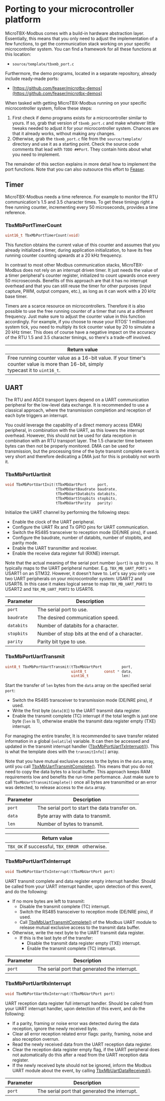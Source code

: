 # Porting to your microcontroller platform

MicroTBX-Modbus comes with a build-in hardware abstraction layer. Essentially, this means that you only need to adjust the implementation of a few functions, to get the communication stack working on your specific microcontroller system. You can find a framework for all these functions at this location:

* `source/template/tbxmb_port.c`

Furthermore, the demo programs, located in a separate repository, already include ready-made ports:

* [https://github.com/feaser/microtbx-demos](https://github.com/feaser/microtbx-demos)

 When tasked with getting MicroTBX-Modbus running on your specific microcontroller system, follow these steps:

1. First check if demo programs exists for a microcontroller similar to yours. If so, grab that version of `tbxmb_port.c` and make whatever little tweaks needed to adjust it for your microcontroller system. Chances are that it already works, without making any changes.
2. Otherwise, grab the `tbxmb_port.c` file from the `source/template/` directory and use it as a starting point. Check the source code comments that lead with `TODO ##Port`. They contain hints about what you need to implement. 

The remainder of this section explains in more detail how to implement the port functions. Note that you can also outsource this effort to [Feaser](mailto:sales@feaser.com?subject=Portation%20request%20for%20MicroTBX-Modbus).

## Timer

MicroTBX-Modbus needs a time reference. For example to monitor the RTU communication's 1.5 and 3.5 character times. To get these timings right a free running counter, incrementing every 50 microseconds, provides a time reference.

### TbxMbPortTimerCount

```c
uint16_t TbxMbPortTimerCount(void)
```

This function obtains the current value of this counter and assumes that you already initialized a timer, during application initialization, to have its free running counter counting upwards at a 20 kHz frequency.

In contrast to most other Modbus communication stacks, MicroTBX-Modbus does not rely on an interrupt driven timer. It just needs the value of a timer peripheral's counter register, initialized to count upwards once every 50 microseconds. Benefits of this approach are that it has no interrupt overhead and that you can still reuse the timer for other purposes (input capture, PWM, output compare, etc.), as long as it can work with a 20 kHz base timer.

Timers are a scarce resource on microcontrollers. Therefore it is also possible to use the free running counter of a timer that runs at a different frequency. Just make sure to adjust the counter value in this function accordingly. For example, if you choose to reuse your RTOS' 1 millisecond system tick, you need to multiply its tick counter value by 20 to simulate a 20 kHz timer. This does of course have a negative impact on the accuracy of the RTU 1.5 and 3.5 character timings, so there's a trade-off involved.

| Return value                                                 |
| ------------------------------------------------------------ |
| Free running counter value as a 16-bit value. If your timer's counter value is more than 16-bit, simply<br>typecast it to `uint16_t`. |

## UART

The RTU and ASCII transport layers depend on a UART communication peripheral for the low-level data exchange. It is recommended to use a classical approach, where the transmission completion and reception of each byte triggers an interrupt. 

You could leverage the capability of a direct memory access (DMA) peripheral, in combination with the UART, as this lowers the interrupt overhead. However, this should not be used for data reception in combination with an RTU transport layer. The 1.5 character time between bytes can then not be properly monitored. DMA can be used for transmission, but the processing time of the byte transmit complete event is very short and therefore dedicating a DMA just for this is probably not worth it.

### TbxMbPortUartInit

```c
void TbxMbPortUartInit(tTbxMbUartPort     port, 
                       tTbxMbUartBaudrate baudrate,
                       tTbxMbUartDatabits databits, 
                       tTbxMbUartStopbits stopbits,
                       tTbxMbUartParity   parity)
```

Initialize the UART channel by performing the following steps:

* Enable the clock of the UART peripheral.
* Configure the UART Rx and Tx GPIO pins for UART communication.
* Switch the RS485 transceiver to reception mode (DE/NRE pins), if used.
* Configure the baudrate, number of databits, number of stopbits, and parity mode.
* Enable the UART transmitter and receiver.
* Enable the receive data register full (RXNE) interrupt.

Note that the actual meaning of the serial port number (`port`) is up to you. It typically maps to the UART peripheral number. E.g. `TBX_MB_UART_PORT1` = USART1 on an STM32. However, it doesn't have to. Let's say you only use two UART peripherals on your microcontroller system: USART2 and USART6. In this case it makes logical sense to map `TBX_MB_UART_PORT1` to USART2 and `TBX_MB_UART_PORT2` to USART6.

| Parameter  | Description                                    |
| ---------- | ---------------------------------------------- |
| `port`     | The serial port to use.                        |
| `baudrate` | The desired communication speed.               |
| `databits` | Number of databits for a character.            |
| `stopbits` | Number of stop bits at the end of a character. |
| `parity`   | Parity bit type to use.                        |

### TbxMbPortUartTransmit

```c
uint8_t TbxMbPortUartTransmit(tTbxMbUartPort         port, 
                              uint8_t        const * data, 
                              uint16_t               len)
```

Start the transfer of `len` bytes from the `data` array on the specified serial `port`:

* Switch the RS485 transceiver to transmission mode (DE/NRE pins), if used.
* Write the first byte (`data[0]`) to the UART transmit data register.
* Enable the transmit complete (TC) interrupt if the total length is just one byte (`len` is 1), otherwise enable the transmit data register empty (TXE) interrupt.

For managing the entire transfer, It is recommended to save transfer related information in a global (`volatile`)  variable. It can then be accessed and updated in the transmit interrupt handler ([TbxMbPortUartTxInterrupt()](#tbxbbportuarttxinterrupt)). This is what the template does with the `transmitInfo[]` array.

Note that you have mutual exclusive access to the bytes in the `data` array, until you call [TbxMbUartTransmitComplete()](apiref.md#tbxmbuarttransmitcomplete). This means that you do not need to copy the data bytes to a local buffer. This approach keeps RAM requirements low and benefits the run-time performance. Just make sure to call `TbxMbUartTransmitComplete()` once all bytes are transmitted or an error was detected, to release access to the `data` array.

| Parameter | Description                                    |
| --------- | ---------------------------------------------- |
| `port`    | The serial port to start the data transfer on. |
| `data`    | Byte array with data to transmit.              |
| `len`     | Number of bytes to transmit.                   |

| Return value                                    |
| ----------------------------------------------- |
| `TBX_OK` if successful, `TBX_ERROR ` otherwise. |

### TbxMbPortUartTxInterrupt

```c
void TbxMbPortUartTxInterrupt(tTbxMbUartPort port)
```

UART transmit complete and data register empty interrupt handler. Should be called from your UART interrupt handler, upon detection of this event, and do the following:

* If no more bytes are left to transmit:
    * Disable the transmit complete (TC) interrupt.
    * Switch the RS485 transceiver to reception mode (DE/NRE pins), if used.
    * Call [TbxMbUartTransmitComplete()](apiref.md#tbxmbuarttransmitcomplete) of the Modbus UART module to release mutual exclusive access to the transmit data buffer.
* Otherwise, write the next byte to the UART transmit data register.
    * If this is the last byte of the transfer:
        * Disable the transmit data register empty (TXE) interrupt.
        * Enable the transmit complete (TC) interrupt.

| Parameter | Description                                   |
| --------- | --------------------------------------------- |
| `port`    | The serial port that generated the interrupt. |

### TbxMbPortUartRxInterrupt

```c
void TbxMbPortUartRxInterrupt(tTbxMbUartPort port)
```

UART reception data register full interrupt handler. Should be called from your UART interrupt handler, upon detection of this event, and do the following:

* If a parity, framing or noise error was detected during the data reception, ignore the newly received byte.
* Clear all error reception related error flags: parity, framing, noise and also reception overrun.
* Read the newly received data from the UART reception data register.
* Clear the reception data register empty flag, if the UART peripheral does not automatically do this after a read from the UART reception data register.
* If the newly received byte should not be ignored, inform the Modbus UART module about the event, by calling [TbxMbUartDataReceived()](apiref.md#tbxmbuartdatareceived).

| Parameter | Description                                   |
| --------- | --------------------------------------------- |
| `port`    | The serial port that generated the interrupt. |
